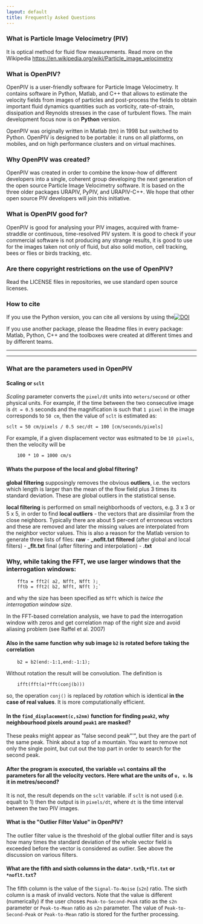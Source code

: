 ```yaml
---
layout: default
title: Frequently Asked Questions
---
```


### What is Particle Image Velocimetry (PIV)
It is optical method for fluid flow measurements. Read more on the Wikipedia https://en.wikipedia.org/wiki/Particle_image_velocimetry

### What is OpenPIV?

OpenPIV is a user-friendly software for Particle Image Velocimetry. It contains software in Python, Matlab, and C++ that allows to estimate the velocity fields from images of particles and post-process the fields to obtain important fluid dynamics quantities such as vorticity, rate-of-strain, dissipation and Reynolds stresses in the case of turbulent flows. The main development focus now is on **Python** version. 


OpenPIV was originally written in Matlab (tm) in 1998 but switched to Python. OpenPIV is designed to be portable: it runs on all platforms, on mobiles, and on high performance clusters and on virtual machines. 


### Why OpenPIV was created? 

OpenPIV was created in order to combine the know-how of different developers into a single, coherent group developing the next generation of the open source Particle Image Velocimetry software. It is based on the three older packages URAPIV, PyPIV, and URAPIV-C++. We hope that other open source PIV developers will join this initiative.

 
### What is OpenPIV good for? 
OpenPIV is good for analysing your PIV images, acquired with frame-straddle or continuous, time-resolved PIV system. It is good to check if your commercial software is not producing any strange results, it is good to use for the images taken not only of fluid, but also solid motion, cell tracking, bees or flies or birds tracking, etc.

 
### Are there copyright restrictions on the use of OpenPIV? 
Read the LICENSE files in repositories, we use standard open source licenses. 

### How to cite

If you use the Python version, you can cite all versions by using the[![DOI](https://zenodo.org/badge/DOI/10.5281/zenodo.3930343.svg)](https://doi.org/10.5281/zenodo.3930343)

If you use another package, please the Readme files in every package: Matlab, Python, C++ and the toolboxes were created at different times and by different teams. 


---
---

 
### What are the parameters used in OpenPIV 

#### Scaling or `sclt`

*Scaling* parameter converts the `pixel/dt` units into `meters/second` or other physical units. For example, if the time between the two consecutive image is `dt = 0.5` seconds and the magnification is such that `1 pixel` in the image corresponds to `50 cm`, then the value of `sclt` is estimated as:

	sclt = 50 cm/pixels / 0.5 sec/dt = 100 [cm/seconds/pixels]

For example, if a given displacement vector was esitmated to be `10 pixels`, then the velocity will be

		100 * 10 = 1000 cm/s


#### Whats the purpose of the local and global filtering?

**global filtering** supposingly removes the obvious **outliers**, i.e. the vectors which length is larger than the mean of the flow field plus 3 times its standard deviation. These are global outliers in the statistical sense.

**local filtering** is performed on small neighborhoods of vectors, e.g. 3 x 3 or 5 x 5, in order to find **local outliers** - the vectors that are dissimilar from the close neighbors. Typically there are about 5 per-cent of erroneous vectors and these are removed and later the missing values are interpolated from the neighbor vector values. This is also a reason for the Matlab version to generate three lists of files:
**raw** - **_noflt.txt**
**filtered** (after global and local filters) - **_flt.txt**
final (after filtering and interpolation) - **.txt**


### Why, while taking the FFT, we use larger windows that the interrogation windows:

		ffta = fft2( a2, Nfft, Nfft );
		fftb = fft2( b2, Nfft, Nfft );`

and why the size has been specified as `Nfft` which is *twice the interrogation window size*.

In the FFT-based correlation analysis, we have to pad the interrogation window with zeros and get correlation map of the right size and avoid aliasing problem (see Raffel et al. 2007)


#### Also in the same function why sub image `b2` is rotated before taking the correlation

		b2 = b2(end:-1:1,end:-1:1);

Without rotation the result will be convolution. The definition is 

		ifft(fft(a)*fft(conj(b))) 

so, the operation `conj()` is replaced by *rotation* which is identical **in the case of real values**. It is more computationally efficient.


#### In the `find_displacement(c,s2nm)` function for finding `peak2`, why neighbourhood pixels around `peak1` are masked? 

These peaks might appear as "false second peak"'", but they are the part 
of the same peak. Think about a top of a mountain. You want to remove
not only the single point, but cut out the top part in order to search 
for the second peak.


#### After the program is executed, the variable `vel` contains all the parameters for all the velocity vectors. Here what are the units of `u, v`. Is it in metres/second?

It is not, the result depends on the `sclt` variable. if `sclt` is not used (i.e. equalt to 1) then the output is in `pixels/dt`, where `dt` is the time interval between the two PIV images.


#### What is the "Outlier Filter Value" in OpenPIV?

The outlier filter value is the threshold of the global outlier filter and is says how many times the standard deviation of the whole vector field is exceeded before the vector is considered as outlier. See above the discussion on various filters. 



#### What are the fifth and sixth columns in the data`*.txt`b,`*flt.txt` or `*noflt.txt`?

The fifth column is the value of the `Signal-To-Noise` (`s2n`) ratio. The sixth column is a mask of invalid vectors. Note that the value is different (numerically) if the user choses `Peak-to-Second-Peak` ratio as the `s2n` parameter or `Peak-to-Mean` ratio as `s2n` parameter. The value of `Peak-to-Second-Peak` or `Peak-to-Mean` ratio is stored for the further processing. 
